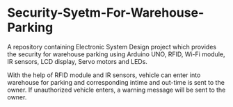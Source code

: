 # Security-Syetm-For-Warehouse-Parking
A repository containing Electronic System Design project which provides the security for warehouse parking using Arduino UNO, RFID, Wi-Fi module, IR sensors, LCD display, Servo motors and LEDs.

With the help of RFID module and IR sensors, vehicle can enter into warehouse for parking and corresponding intime and out-time is sent to the owner. If unauthorized vehicle enters, a warning message will be sent to the owner.
